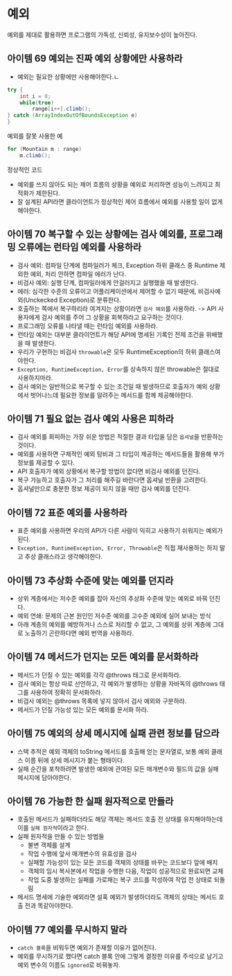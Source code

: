 # 예외
예외를 제대로 활용하면 프로그램의 가독성, 신뢰성, 유지보수성이 높아진다.

## 아이템 69 예외는 진짜 예외 상황에만 사용하라
- 예외는 필요한 상황에만 사용해야한다.ㄴ
```java
try {
    int i = 0;
    while(true)
        range[i++].climb();
} catch (ArrayIndexOutOfBoundsException e)
}
```
예외를 잘못 사용한 예
```java
for (Mountain m : range)
    m.climb();
```
정상적인 코드
- 예외를 쓰지 않아도 되는 제어 흐름의 상황을 예외로 처리하면 성능이 느려지고 최적화가 제한된다.
- 잘 설계된 API라면 클라이언트가 정상적인 제어 흐름에서 예외를 사용할 일이 없게 해야한다.

## 아이템 70 복구할 수 있는 상황에는 검사 예외를, 프로그래밍 오류에는 런타임 예외를 사용하라
- 검사 예외: 컴파일 단계에 컴파일러가 체크, Exception 하위 클래스 중 Runtime 제외한 예외, 처리 안하면 컴파일 에러가 난다.
- 비검사 예외: 실행 단계, 컴파일러에게 안걸러지고 실행했을 때 발생한다.
- 에러: 심각한 수준의 오류이고 어플리케이션에서 제어할 수 없기 때문에, 비검사예외(Unckecked Exception)로 분류한다.
- 호출하는 쪽에서 복구하리라 여겨지는 상황이라면 `검사 예외`를 사용하라. -> API 사용자에게 검사 예외를 주어 그 상황을 회복하라고 요구하는 것이다.
- 프로그래밍 오류를 나타낼 때는 런타임 예외를 사용하라.
- 런타임 예외는 대부분 클라이언트가 해당 API에 명세된 기록인 전제 조건을 위배했을 때 발생한다.
- 우리가 구현하는 비검사 `throwable`은 모두 RuntimeException의 하위 클래스여야한다.
- `Exception, RuntimeException, Error`를 상속하지 않은 throwable은 절대로 사용하지마라.
- 검사 예외는 일반적으로 복구할 수 있는 조건일 때 발생하므로 호출자가 예외 상황에서 벗어나느데 필요한 정보를 알려주는 메서드를 함께 제공해야한다.

## 아이템 71 필요 없는 검사 예외 사용은 피하라
- 검사 예외를 회피하는 가장 쉬운 방법은 적절한 결과 타입을 담은 `옵셔널`을 반환하는 것이다.
- 예외를 사용하면 구체적인 예외 탕비과 그 타입이 제공하는 메서드들을 활용해 부가정보를 제공할 수 있다.
- API 호출자가 예외 상황에서 복구할 방법이 없다면 비검사 예외를 던진다.
- 복구 가능하고 호출자가 그 처리를 해주길 바란다면 옵셔널 반환을 고려한다.
- 옵셔널만으로 충분한 정보 제공이 되지 않을 때만 검사 예외를 던진다.

## 아이템 72 표준 예외를 사용하라
- 표준 예외를 사용하면 우리의 API가 다른 사람이 익히고 사용하기 쉬워지는 예외가 된다.
- `Exception, RuntimeException, Error, Throwable`은 직접 재사용하는 하지 말고 추상 클래스라고 생각해야한다.

## 아이템 73 추상화 수준에 맞는 예외를 던지라
- 상위 계층에서는 저수준 예외를 잡아 자신의 추상화 수준에 맞는 예외로 바꿔 던진다.
- 예외 연쇄: 문제의 근본 원인인 저수준 예외를 고수준 예외에 실어 보내는 방식
- 아래 계층의 예외를 예방하거나 스스로 처리할 수 없고, 그 예외를 상위 계층에 그대로 노출하기 곤란하다면 예외 번역을 사용하라.

## 아이템 74 메서드가 던지는 모든 예외를 문서화하라
- 메서드가 던질 수 있는 예외를 각각 @throws 태그로 문서화하라.
- 검사 예외는 항상 따로 선언하고, 각 예외가 발생하는 상황을 자바독의 @throws 태그를 사용하여 정확히 문서화하라.
- 비검사 예외는 @throws 목록에 넣지 않아서 검사 예외와 구분하라.
- 메서드가 던질 가능성 있는 모든 예외를 문서화 하라.

## 아이템 75 예외의 상세 메시지에 실패 관련 정보를 담으라
- 스택 추적은 예외 객체의 toString 메서드를 호출해 얻는 문자열로, 보통 예외 클래스 이름 뒤에 상세 메시지가 붙는 형태이다.
- 실패 순간을 포착하려면 발생한 예외에 관여된 모든 매개변수와 필드의 값을 실패 메시지에 담아야한다.

## 아이템 76 가능한 한 실패 원자적으로 만들라
- 호출된 메서드가 실패하더라도 해당 객체는 메서드 호출 전 상태를 유지해야하는데 이를 `실패 원자적`이라고 한다.
- 실패 원자적을 만들 수 있는 방법들
  - 불변 객체를 설계
  - 작업 수행에 앞서 매개변수의 유효성을 검사
  - 실패할 가능성이 있는 모든 코드를 객체의 상태를 바꾸는 코드보다 앞에 배치
  - 객체의 임시 복사본에서 작업을 수행한 다음, 작업이 성공적으로 완료되면 교체
  - 작업 도중 발생하는 실패를 가로채는 복구 코드를 작성하여 작업 전 상태로 되돌림
- 메서드 명세에 기술한 예외라면 설혹 예외가 발생하더라도 객체의 상태는 메서드 호출 전과 똑같아야한다.

## 아이템 77 예외를 무시하지 말라
- `catch 블록`을 비워두면 예외가 존재할 이유가 없어진다.
- 예외를 무시하기로 했다면 catch 블록 안에 그렇게 결정한 이유를 주석으로 남기고 예외 변수의 이름도 `ignored`로 비꿔놓자.